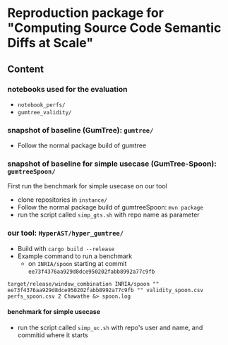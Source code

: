 # Reproduction package for "Computing Source Code Semantic Diffs at Scale"

## Content

### notebooks used for the evaluation
* `notebook_perfs/`
* `gumtree_validity/`

### snapshot of baseline (GumTree): `gumtree/`

* Follow the normal package build of gumtree

### snapshot of baseline for simple usecase (GumTree-Spoon): `gumtreeSpoon/`
First run the benchmark for simple usecase on our tool

* clone repositories in `instance/` 
* Follow the normal package build of gumtreeSpoon: `mvn package`
* run the script called `simp_gts.sh` with repo name as parameter

### our tool: `HyperAST/hyper_gumtree/`

* Build with `cargo build --release`
* Example command to run a benchmark
  * on `INRIA/spoon` starting at commit `ee73f4376aa929d8dce950202fabb8992a77c9fb`
```
target/release/window_combination INRIA/spoon "" ee73f4376aa929d8dce950202fabb8992a77c9fb "" validity_spoon.csv perfs_spoon.csv 2 Chawathe &> spoon.log
```

#### benchmark for simple usecase

* run the script called `simp_uc.sh` with repo's user and name, and commitid where it starts
